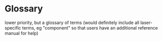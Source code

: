 # Glossary

lower priority, but a glossary of terms (would definitely include all laser-specific terms, eg "component" so that users have an additional reference manual for help)